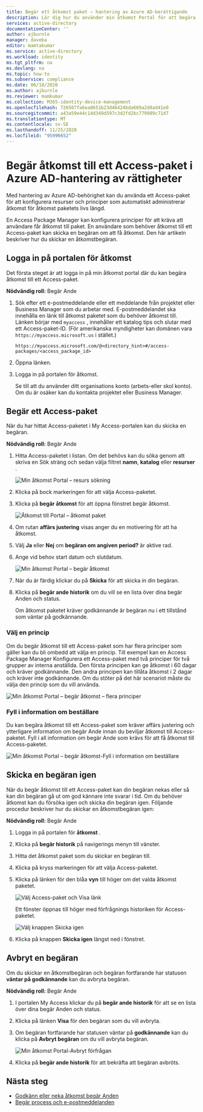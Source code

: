 ```yaml
---
title: Begär ett åtkomst paket – hantering av Azure AD-berättigande
description: Lär dig hur du använder min åtkomst Portal för att begära åtkomst till ett Access-paket i Azure Active Directory rättighets hantering.
services: active-directory
documentationCenter: ''
author: ajburnle
manager: daveba
editor: mamtakumar
ms.service: active-directory
ms.workload: identity
ms.tgt_pltfrm: na
ms.devlang: na
ms.topic: how-to
ms.subservice: compliance
ms.date: 06/18/2020
ms.author: ajburnle
ms.reviewer: mamkumar
ms.collection: M365-identity-device-management
ms.openlocfilehash: 726507fa6ea0651b23d46424bda669a2d8ad41e0
ms.sourcegitcommit: a43a59e44c14d349d597c3d2fd2bc779989c71d7
ms.translationtype: MT
ms.contentlocale: sv-SE
ms.lasthandoff: 11/25/2020
ms.locfileid: "95996652"
---
```

# <a name="request-access-to-an-access-package-in-azure-ad-entitlement-management"></a>Begär åtkomst till ett Access-paket i Azure AD-hantering av rättigheter

Med hantering av Azure AD-behörighet kan du använda ett Access-paket för att konfigurera resurser och principer som automatiskt administrerar åtkomst för åtkomst paketets livs längd. 

En Access Package Manager kan konfigurera principer för att kräva att användare får åtkomst till paket. En användare som behöver åtkomst till ett Access-paket kan skicka en begäran om att få åtkomst. Den här artikeln beskriver hur du skickar en åtkomstbegäran.

## <a name="sign-in-to-the-my-access-portal"></a>Logga in på portalen för åtkomst

Det första steget är att logga in på min åtkomst portal där du kan begära åtkomst till ett Access-paket.

**Nödvändig roll:** Begär Ande

1. Sök efter ett e-postmeddelande eller ett meddelande från projektet eller Business Manager som du arbetar med. E-postmeddelandet ska innehålla en länk till åtkomst paketet som du behöver åtkomst till. Länken börjar med `myaccess` , innehåller ett katalog tips och slutar med ett Access-paket-ID.  (För amerikanska myndigheter kan domänen vara `https://myaccess.microsoft.us` i stället.)
 
    `https://myaccess.microsoft.com/@<directory_hint>#/access-packages/<access_package_id>`

1. Öppna länken.

1. Logga in på portalen för åtkomst.

    Se till att du använder ditt organisations konto (arbets-eller skol konto). Om du är osäker kan du kontakta projektet eller Business Manager.

## <a name="request-an-access-package"></a>Begär ett Access-paket

När du har hittat Access-paketet i My Access-portalen kan du skicka en begäran.

**Nödvändig roll:** Begär Ande

1. Hitta Access-paketet i listan.  Om det behövs kan du söka genom att skriva en Sök sträng och sedan välja filtret **namn**, **katalog** eller **resurser** .

    ![Min åtkomst Portal – resurs sökning](./media/entitlement-management-request-access/my-access-resource-search.png)

1. Klicka på bock markeringen för att välja Access-paketet.

1. Klicka på **begär åtkomst** för att öppna fönstret begär åtkomst.

    ![Åtkomst till Portal – åtkomst paket](./media/entitlement-management-request-access/my-access-request-access-button.png)

1. Om rutan **affärs justering** visas anger du en motivering för att ha åtkomst.

1. Välj **Ja** eller **Nej** om **begäran om angiven period?** är aktive rad.

1. Ange vid behov start datum och slutdatum.

    ![Min åtkomst Portal – begär åtkomst](./media/entitlement-management-shared/my-access-request-access.png)

1. När du är färdig klickar du på **Skicka** för att skicka in din begäran.

1. Klicka på **begär ande historik** om du vill se en lista över dina begär Anden och status.

    Om åtkomst paketet kräver godkännande är begäran nu i ett tillstånd som väntar på godkännande.

### <a name="select-a-policy"></a>Välj en princip

Om du begär åtkomst till ett Access-paket som har flera principer som gäller kan du bli ombedd att välja en princip. Till exempel kan en Access Package Manager Konfigurera ett Access-paket med två principer för två grupper av interna anställda. Den första principen kan ge åtkomst i 60 dagar och kräver godkännande. Den andra principen kan tillåta åtkomst i 2 dagar och kräver inte godkännande. Om du stöter på det här scenariot måste du välja den princip som du vill använda.

![Min åtkomst Portal – begär åtkomst – flera principer](./media/entitlement-management-request-access/my-access-multiple-policies.png)

### <a name="fill-out-requestor-information"></a>Fyll i information om beställare

Du kan begära åtkomst till ett Access-paket som kräver affärs justering och ytterligare information om begär Ande innan du beviljar åtkomst till Access-paketet. Fyll i all information om begär Ande som krävs för att få åtkomst till Access-paketet.

![Min åtkomst Portal – begär åtkomst-Fyll i information om beställare](./media/entitlement-management-request-access/my-access-requestor-information.png)

## <a name="resubmit-a-request"></a>Skicka en begäran igen

När du begär åtkomst till ett Access-paket kan din begäran nekas eller så kan din begäran gå ut om god kännare inte svarar i tid. Om du behöver åtkomst kan du försöka igen och skicka din begäran igen. Följande procedur beskriver hur du skickar en åtkomstbegäran igen:

**Nödvändig roll:** Begär Ande

1. Logga in på portalen för **åtkomst** .

1. Klicka på **begär historik** på navigerings menyn till vänster.

1. Hitta det åtkomst paket som du skickar en begäran till.

1. Klicka på kryss markeringen för att välja Access-paketet.

1. Klicka på länken för den blåa **vyn** till höger om det valda åtkomst paketet.
    
    ![Välj Access-paket och Visa länk](./media/entitlement-management-request-access/resubmit-request-select-request-and-view.png)

    Ett fönster öppnas till höger med förfrågnings historiken för Access-paketet.
    
    ![Välj knappen Skicka igen](./media/entitlement-management-request-access/resubmit-request-select-resubmit.png)

1. Klicka på knappen **Skicka igen** längst ned i fönstret.

## <a name="cancel-a-request"></a>Avbryt en begäran

Om du skickar en åtkomstbegäran och begäran fortfarande har statusen **väntar på godkännande** kan du avbryta begäran.

**Nödvändig roll:** Begär Ande

1. I portalen My Access klickar du på **begär ande historik** för att se en lista över dina begär Anden och status.

1. Klicka på länken **Visa** för den begäran som du vill avbryta.

1. Om begäran fortfarande har statusen väntar på **godkännande** kan du klicka på **Avbryt begäran** om du vill avbryta begäran.

    ![Min åtkomst Portal-Avbryt förfrågan](./media/entitlement-management-request-access/my-access-cancel-request.png)

1. Klicka på **begär ande historik** för att bekräfta att begäran avbröts.

## <a name="next-steps"></a>Nästa steg

- [Godkänn eller neka åtkomst begär Anden](entitlement-management-request-approve.md)
- [Begär process och e-postmeddelanden](entitlement-management-process.md)
